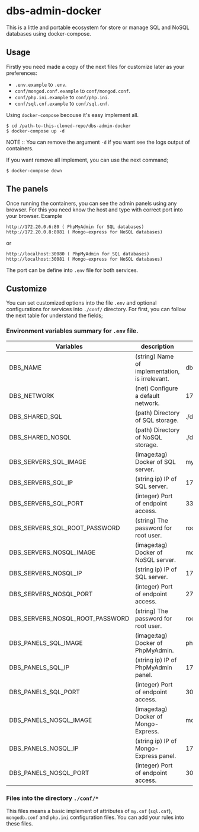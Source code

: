 # dbs-admin-docker

This is a little and portable ecosystem for store or manage SQL and NoSQL databases using docker-compose.


## Usage

Firstly you need made a copy of the next files for customize later as your preferences:

- `.env.example` to `.env`.
- `conf/mongod.conf.example` to `conf/mongod.conf`.
- `conf/php.ini.example` to `conf/php.ini`.
- `conf/sql.cnf.example` to `conf/sql.cnf`.

Using `docker-compose` becouse it's easy implement all.

```
$ cd /path-to-this-cloned-repo/dbs-admin-docker
$ docker-compose up -d
```

NOTE :: You can remove the argument `-d` if you want see the logs output of containers.

If you want remove all implement, you can use the next command;

```
$ docker-compose down
```

## The panels

Once running the containers, you can see the admin panels using any browser. For this you need know the host and type with correct port into your browser. Example

```
http://172.20.0.6:80 ( PhpMyAdmin for SQL databases)
http://172.20.0.8:8081 ( Mongo-express for NoSQL databases)
```

or

```
http://localhost:30080 ( PhpMyAdmin for SQL databases)
http://localhost:30081 ( Mongo-express for NoSQL databases)
```

The port can be define into `.env` file for both services.


## Customize

You can set customized options into the file `.env` and optional configurations for services into `./conf/` directory. For first, you can follow the next table for understand the fields;


### Environment variables summary for `.env` file.

| Variables | description | default |
| ------------- | ------------- | ------------- |
| DBS_NAME | (string) Name of implementation, is irrelevant. | dbs-admin |
| DBS_NETWORK | (net) Configure a default network. | 172.20.0.0/24 |
| DBS_SHARED_SQL | (path) Directory of SQL storage. | ./databases/sql |
| DBS_SHARED_NOSQL | (path) Directory of NoSQL storage. | ./databases/nosql |
| DBS_SERVERS_SQL_IMAGE | (image:tag) Docker of SQL server. | mysql:latest |
| DBS_SERVERS_SQL_IP | (string ip) IP of SQL server. | 172.20.0.5 |
| DBS_SERVERS_SQL_PORT | (integer) Port of endpoint access. | 3306 |
| DBS_SERVERS_SQL_ROOT_PASSWORD | (string) The password for root user. | root |
| DBS_SERVERS_NOSQL_IMAGE | (image:tag) Docker of NoSQL server. | mongo:latest |
| DBS_SERVERS_NOSQL_IP | (string ip) IP of SQL server. | 172.20.0.7 |
| DBS_SERVERS_NOSQL_PORT | (integer) Port of endpoint access. | 27017 |
| DBS_SERVERS_NOSQL_ROOT_PASSWORD | (string) The password for root user. | root |
| DBS_PANELS_SQL_IMAGE | (image:tag) Docker of PhpMyAdmin. | phpmyadmin/phpmyadmin:latest |
| DBS_PANELS_SQL_IP | (string ip) IP of PhpMyAdmin panel. | 172.20.0.6 |
| DBS_PANELS_SQL_PORT | (integer) Port of endpoint access. | 30080 |
| DBS_PANELS_NOSQL_IMAGE | (image:tag) Docker of Mongo-Express. | mongo-express:latest |
| DBS_PANELS_NOSQL_IP | (string ip) IP of Mongo-Express panel. | 172.20.0.8 |
| DBS_PANELS_NOSQL_PORT | (integer) Port of endpoint access. | 30081 |


### Files into the directory `./conf/*`

This files means a basic implement of attributes of `my.cnf` (`sql.cnf`), `mongodb.conf` and `php.ini` configuration files. You can add your rules into these files.
